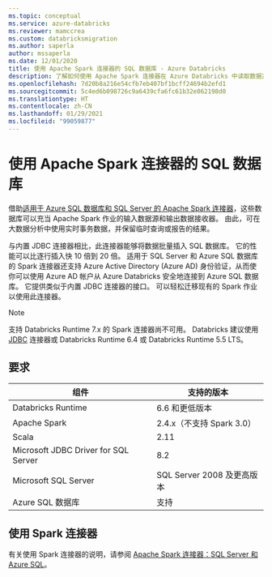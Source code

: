 ```yaml
---
ms.topic: conceptual
ms.service: azure-databricks
ms.reviewer: mamccrea
ms.custom: databricksmigration
ms.author: saperla
author: mssaperla
ms.date: 12/01/2020
title: 使用 Apache Spark 连接器的 SQL 数据库 - Azure Databricks
description: 了解如何使用 Apache Spark 连接器在 Azure Databricks 中读取数据并将数据写入到 Azure SQL 数据库和 Microsoft SQL Server。
ms.openlocfilehash: 7d20b8a216e54cfb7eb407bf1bcff24694b2efd1
ms.sourcegitcommit: 5c4ed6b098726c9a6439cfa6fc61b32e062198d0
ms.translationtype: HT
ms.contentlocale: zh-CN
ms.lasthandoff: 01/29/2021
ms.locfileid: "99059877"
---
```

# <a name="sql-databases-using-the-apache-spark-connector"></a><a id="azure-db"> </a><a id="sql-databases-using-the-apache-spark-connector"> </a>使用 Apache Spark 连接器的 SQL 数据库

借助[适用于 Azure SQL 数据库和 SQL Server 的 Apache Spark 连接器](/sql-database/sql-database-spark-connector)，这些数据库可以充当 Apache Spark 作业的输入数据源和输出数据接收器。 由此，可在大数据分析中使用实时事务数据，并保留临时查询或报告的结果。

与内置 JDBC 连接器相比，此连接器能够将数据批量插入 SQL 数据库。 它的性能可以比逐行插入快 10 倍到 20 倍。 适用于 SQL Server 和 Azure SQL 数据库的 Spark 连接器还支持 Azure Active Directory (Azure AD) 身份验证，从而使你可以使用 Azure AD 帐户从 Azure Databricks 安全地连接到 Azure SQL 数据库。 它提供类似于内置 JDBC 连接器的接口。 可以轻松迁移现有的 Spark 作业以使用此连接器。

> [!NOTE]
>
> 支持 Databricks Runtime 7.x 的 Spark 连接器尚不可用。 Databricks 建议使用 [JDBC](sql-databases.md) 连接器或 Databricks Runtime 6.4 或 Databricks Runtime 5.5 LTS。

## <a name="requirements"></a>要求

| 组件                               | 支持的版本                |
|-----------------------------------------|-----------------------------------|
| Databricks Runtime                      | 6.6 和更低版本                     |
| Apache Spark                            | 2.4.x（不支持 Spark 3.0）   |
| Scala                                   | 2.11                              |
| Microsoft JDBC Driver for SQL Server    | 8.2                               |
| Microsoft SQL Server                    | SQL Server 2008 及更高版本         |
| Azure SQL 数据库                      | 支持                         |

## <a name="use-the-spark-connector"></a>使用 Spark 连接器

有关使用 Spark 连接器的说明，请参阅 [Apache Spark 连接器：SQL Server 和 Azure SQL](https://docs.microsoft.com/sql/connect/spark/connector)。